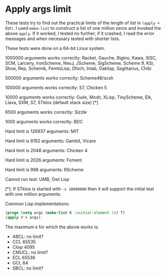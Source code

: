 # Apply args limit

These tests try to find out the practical limits of the length of *list* in `(apply + `*list*`)`.  I used `make-list` to construct a list of one million zeros and invoked the above `apply`.  If it worked, I tested no further; if it crashed, I read the error messages and when necessary tested with shorter lists.

These tests were done on a 64-bit Linux system.

1000000 arguments works correctly:  Racket, Gauche, Bigloo, Kawa, SISC, SCM, Larceny, IronScheme, NexJ, JScheme, SigScheme, Scheme 9, KSi, Shoe, Rep, Schemik, FemtoLisp, Dfsch, Inlab, Oaklisp, Sagittarius, Chibi

500000 arguments works correctly: Scheme48/scsh

100000 arguments works correctly: S7, Chicken 5

10000 arguments works correctly: Guile, Mosh, XLisp, TinyScheme, Elk, Llava, SXM, S7, STklos (default stack size) [*]

6500 arguments works correctly: Sizzle

1000 arguments works correctly: BDC

Hard limit is 126937 arguments: MIT

Hard limit is 8192 arguments: Gambit, Vicare

Hard limit is 2048 arguments: Chicken 4

Hard limit is 2026 arguments: Foment

Hard limit is 998 arguments: RScheme

Cannot run test: UMB, Owl Lisp

[*]: If STklos is started with `-s 10000000` then it will support the initial test with one million arguments.

Common Lisp implementations:

```lisp
(progn (setq args (make-list K :initial-element 1)) T)
(apply #'+ args)

```
The maximum `K` for which the above works is:

* ABCL: no limit?
* CCL 65535
* Clisp 4095
* CMUCL: no limit?
* ECL 65536
* GCL 64
* SBCL: no limit?
